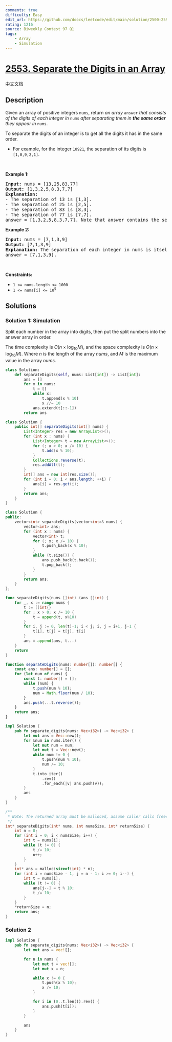 ```yaml
---
comments: true
difficulty: Easy
edit_url: https://github.com/doocs/leetcode/edit/main/solution/2500-2599/2553.Separate%20the%20Digits%20in%20an%20Array/README_EN.md
rating: 1216
source: Biweekly Contest 97 Q1
tags:
    - Array
    - Simulation
---
```


<!-- problem:start -->

# [2553. Separate the Digits in an Array](https://leetcode.com/problems/separate-the-digits-in-an-array)

[中文文档](/solution/2500-2599/2553.Separate%20the%20Digits%20in%20an%20Array/README.md)

## Description

<!-- description:start -->

<p>Given an array of positive integers <code>nums</code>, return <em>an array </em><code>answer</code><em> that consists of the digits of each integer in </em><code>nums</code><em> after separating them in <strong>the same order</strong> they appear in </em><code>nums</code>.</p>

<p>To separate the digits of an integer is to get all the digits it has in the same order.</p>

<ul>
	<li>For example, for the integer <code>10921</code>, the separation of its digits is <code>[1,0,9,2,1]</code>.</li>
</ul>

<p>&nbsp;</p>
<p><strong class="example">Example 1:</strong></p>

<pre>
<strong>Input:</strong> nums = [13,25,83,77]
<strong>Output:</strong> [1,3,2,5,8,3,7,7]
<strong>Explanation:</strong> 
- The separation of 13 is [1,3].
- The separation of 25 is [2,5].
- The separation of 83 is [8,3].
- The separation of 77 is [7,7].
answer = [1,3,2,5,8,3,7,7]. Note that answer contains the separations in the same order.
</pre>

<p><strong class="example">Example 2:</strong></p>

<pre>
<strong>Input:</strong> nums = [7,1,3,9]
<strong>Output:</strong> [7,1,3,9]
<strong>Explanation:</strong> The separation of each integer in nums is itself.
answer = [7,1,3,9].
</pre>

<p>&nbsp;</p>
<p><strong>Constraints:</strong></p>

<ul>
	<li><code>1 &lt;= nums.length &lt;= 1000</code></li>
	<li><code>1 &lt;= nums[i] &lt;= 10<sup>5</sup></code></li>
</ul>

<!-- description:end -->

## Solutions

<!-- solution:start -->

### Solution 1: Simulation

Split each number in the array into digits, then put the split numbers into the answer array in order.

The time complexity is $O(n \times \log_{10} M)$, and the space complexity is $O(n \times \log_{10} M)$. Where $n$ is the length of the array $nums$, and $M$ is the maximum value in the array $nums$.

<!-- tabs:start -->

```python
class Solution:
    def separateDigits(self, nums: List[int]) -> List[int]:
        ans = []
        for x in nums:
            t = []
            while x:
                t.append(x % 10)
                x //= 10
            ans.extend(t[::-1])
        return ans
```

```java
class Solution {
    public int[] separateDigits(int[] nums) {
        List<Integer> res = new ArrayList<>();
        for (int x : nums) {
            List<Integer> t = new ArrayList<>();
            for (; x > 0; x /= 10) {
                t.add(x % 10);
            }
            Collections.reverse(t);
            res.addAll(t);
        }
        int[] ans = new int[res.size()];
        for (int i = 0; i < ans.length; ++i) {
            ans[i] = res.get(i);
        }
        return ans;
    }
}
```

```cpp
class Solution {
public:
    vector<int> separateDigits(vector<int>& nums) {
        vector<int> ans;
        for (int x : nums) {
            vector<int> t;
            for (; x; x /= 10) {
                t.push_back(x % 10);
            }
            while (t.size()) {
                ans.push_back(t.back());
                t.pop_back();
            }
        }
        return ans;
    }
};
```

```go
func separateDigits(nums []int) (ans []int) {
	for _, x := range nums {
		t := []int{}
		for ; x > 0; x /= 10 {
			t = append(t, x%10)
		}
		for i, j := 0, len(t)-1; i < j; i, j = i+1, j-1 {
			t[i], t[j] = t[j], t[i]
		}
		ans = append(ans, t...)
	}
	return
}
```

```ts
function separateDigits(nums: number[]): number[] {
    const ans: number[] = [];
    for (let num of nums) {
        const t: number[] = [];
        while (num) {
            t.push(num % 10);
            num = Math.floor(num / 10);
        }
        ans.push(...t.reverse());
    }
    return ans;
}
```

```rust
impl Solution {
    pub fn separate_digits(nums: Vec<i32>) -> Vec<i32> {
        let mut ans = Vec::new();
        for &num in nums.iter() {
            let mut num = num;
            let mut t = Vec::new();
            while num != 0 {
                t.push(num % 10);
                num /= 10;
            }
            t.into_iter()
                .rev()
                .for_each(|v| ans.push(v));
        }
        ans
    }
}
```

```c
/**
 * Note: The returned array must be malloced, assume caller calls free().
 */
int* separateDigits(int* nums, int numsSize, int* returnSize) {
    int n = 0;
    for (int i = 0; i < numsSize; i++) {
        int t = nums[i];
        while (t != 0) {
            t /= 10;
            n++;
        }
    }
    int* ans = malloc(sizeof(int) * n);
    for (int i = numsSize - 1, j = n - 1; i >= 0; i--) {
        int t = nums[i];
        while (t != 0) {
            ans[j--] = t % 10;
            t /= 10;
        }
    }
    *returnSize = n;
    return ans;
}
```

<!-- tabs:end -->

<!-- solution:end -->

<!-- solution:start -->

### Solution 2

<!-- tabs:start -->

```rust
impl Solution {
    pub fn separate_digits(nums: Vec<i32>) -> Vec<i32> {
        let mut ans = vec![];

        for n in nums {
            let mut t = vec![];
            let mut x = n;

            while x != 0 {
                t.push(x % 10);
                x /= 10;
            }

            for i in (0..t.len()).rev() {
                ans.push(t[i]);
            }
        }

        ans
    }
}
```

<!-- tabs:end -->

<!-- solution:end -->

<!-- problem:end -->
